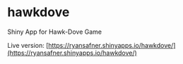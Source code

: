 # hawkdove
Shiny App for Hawk-Dove Game

Live version: [https://ryansafner.shinyapps.io/hawkdove/](https://ryansafner.shinyapps.io/hawkdove/)